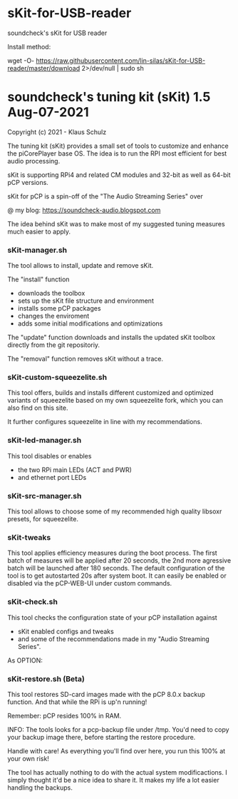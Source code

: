 # sKit-for-USB-reader
soundcheck's sKit for USB reader

Install method:

wget -O- https://raw.githubusercontent.com/lin-silas/sKit-for-USB-reader/master/download 2>/dev/null | sudo sh

# soundcheck's tuning kit  (sKit)  1.5   Aug-07-2021

Copyright (c) 2021 - Klaus Schulz


The tuning kit (sKit) provides a small set of tools to customize and enhance
the piCorePlayer base OS. The idea is to run the RPI most efficient for best
audio processing.

sKit is supporting RPi4 and related CM modules and 32-bit as well
as 64-bit pCP versions.

sKit for pCP is a spin-off of the "The Audio Streaming Series"  over 

@ my blog: https://soundcheck-audio.blogspot.com 


The idea behind sKit was to make most of my suggested tuning measures much 
easier to apply.


### sKit-manager.sh

The tool allows to install, update and remove sKit.

The "install" function  

  * downloads the toolbox 
  * sets up the sKit file structure and environment
  * installs some pCP packages
  * changes the enviroment
  * adds some initial modifications and optimizations

The "update" function downloads and installs the updated
sKit toolbox directly from the git repositoriy.

The "removal" function removes sKit without a trace.


### sKit-custom-squeezelite.sh

This tool offers, builds and installs different customized 
and optimized variants of squeezelite based on my own 
squeezelite fork, which you can also find on this site.

It further configures squeezelite in line with my recommendations.


### sKit-led-manager.sh

This tool disables or enables

* the two RPi main LEDs (ACT and PWR) 
* and ethernet port LEDs


### sKit-src-manager.sh

This tool allows to choose some of my recommended high quality libsoxr presets, 
for squeezelite.


### sKit-tweaks

This tool applies efficiency measures during the boot process.
The first batch of measures will be applied after 20 seconds, 
the 2nd more agressive batch will be launched after 180 seconds.
The default configuration of the tool is to get autostarted 20s after system boot. 
It can easily be enabled or disabled via the pCP-WEB-UI under custom commands.


### sKit-check.sh

This tool checks the configuration state of your pCP installation against 

* sKit enabled configs and tweaks 
* and some of the recommendations made in my "Audio Streaming Series". 


As OPTION:


### sKit-restore.sh (Beta)

This tool restores SD-card images made with the pCP 8.0.x  backup function. And that while the
RPi is up'n running! 

Remember: pCP resides 100% in RAM.

INFO: The tools looks for a pcp-backup file under /tmp. You'd need to copy your backup image there,
before starting the restore procedure.


Handle with care! As everything you'll find over here, you run this 100% at your own risk!

The tool has actually nothing to do with the actual system modificactions. 
I simply thought it'd be a nice idea to share it. It makes my life a lot easier handling the backups.
